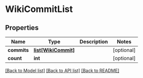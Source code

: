 # WikiCommitList

## Properties
Name | Type | Description | Notes
------------ | ------------- | ------------- | -------------
**commits** | [**list[WikiCommit]**](WikiCommit.md) |  | [optional] 
**count** | **int** |  | [optional] 

[[Back to Model list]](../README.md#documentation-for-models) [[Back to API list]](../README.md#documentation-for-api-endpoints) [[Back to README]](../README.md)

